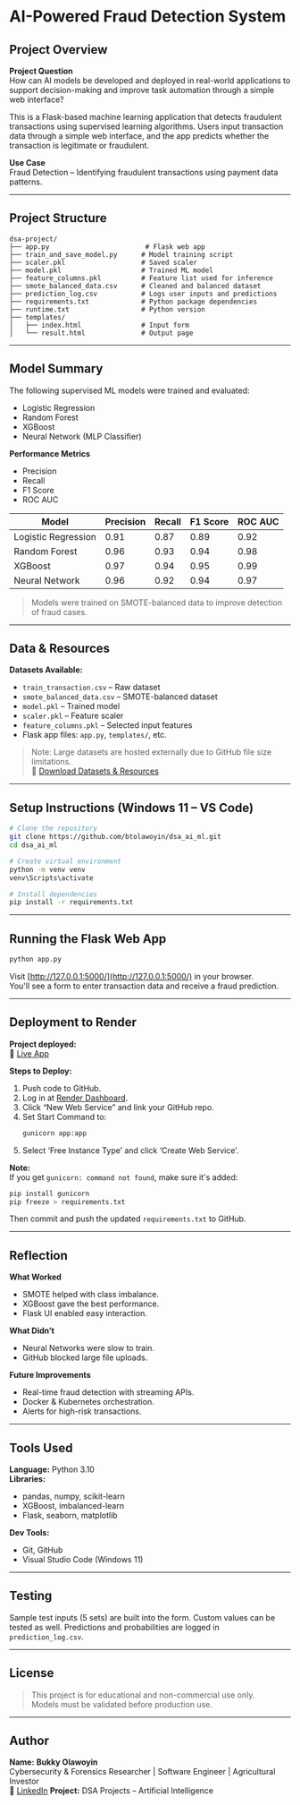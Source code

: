 # AI-Powered Fraud Detection System

## Project Overview

**Project Question**  
How can AI models be developed and deployed in real-world applications to support decision-making and improve task automation through a simple web interface?

This is a Flask-based machine learning application that detects fraudulent transactions using supervised learning algorithms. Users input transaction data through a simple web interface, and the app predicts whether the transaction is legitimate or fraudulent.

**Use Case**  
Fraud Detection – Identifying fraudulent transactions using payment data patterns.

---

## Project Structure

```
dsa-project/
├── app.py                        # Flask web app
├── train_and_save_model.py      # Model training script
├── scaler.pkl                   # Saved scaler
├── model.pkl                    # Trained ML model
├── feature_columns.pkl          # Feature list used for inference
├── smote_balanced_data.csv      # Cleaned and balanced dataset
├── prediction_log.csv           # Logs user inputs and predictions
├── requirements.txt             # Python package dependencies
├── runtime.txt                  # Python version
├── templates/
│   ├── index.html               # Input form
│   └── result.html              # Output page
```

---

## Model Summary

The following supervised ML models were trained and evaluated:

- Logistic Regression  
- Random Forest  
- XGBoost  
- Neural Network (MLP Classifier)

**Performance Metrics**  
- Precision  
- Recall  
- F1 Score  
- ROC AUC  

| Model              | Precision | Recall | F1 Score | ROC AUC |
|-------------------|-----------|--------|----------|---------|
| Logistic Regression | 0.91      | 0.87   | 0.89     | 0.92    |
| Random Forest       | 0.96      | 0.93   | 0.94     | 0.98    |
| XGBoost             | 0.97      | 0.94   | 0.95     | 0.99    |
| Neural Network      | 0.96      | 0.92   | 0.94     | 0.97    |

> Models were trained on SMOTE-balanced data to improve detection of fraud cases.

---

## Data & Resources

**Datasets Available:**
- `train_transaction.csv` – Raw dataset  
- `smote_balanced_data.csv` – SMOTE-balanced dataset  
- `model.pkl` – Trained model  
- `scaler.pkl` – Feature scaler  
- `feature_columns.pkl` – Selected input features  
- Flask app files: `app.py`, `templates/`, etc.

> Note: Large datasets are hosted externally due to GitHub file size limitations.  
🔗 [Download Datasets & Resources](https://bit.ly/dsa_ai_ml)

---

## Setup Instructions (Windows 11 – VS Code)

```bash
# Clone the repository
git clone https://github.com/btolawoyin/dsa_ai_ml.git
cd dsa_ai_ml

# Create virtual environment
python -m venv venv
venv\Scripts\activate

# Install dependencies
pip install -r requirements.txt
```

---

## Running the Flask Web App

```bash
python app.py
```

Visit [http://127.0.0.1:5000/](http://127.0.0.1:5000/) in your browser.  
You'll see a form to enter transaction data and receive a fraud prediction.

---

## Deployment to Render

**Project deployed:**  
🔗 [Live App](https://ai-powered-fraud-detection-system.onrender.com)

**Steps to Deploy:**
1. Push code to GitHub.
2. Log in at [Render Dashboard](https://dashboard.render.com).
3. Click “New Web Service” and link your GitHub repo.
4. Set Start Command to:
   ```bash
   gunicorn app:app
   ```
5. Select ‘Free Instance Type’ and click ‘Create Web Service’.

**Note:**  
If you get `gunicorn: command not found`, make sure it's added:

```bash
pip install gunicorn
pip freeze > requirements.txt
```

Then commit and push the updated `requirements.txt` to GitHub.

---

## Reflection

**What Worked**
- SMOTE helped with class imbalance.
- XGBoost gave the best performance.
- Flask UI enabled easy interaction.

**What Didn’t**
- Neural Networks were slow to train.
- GitHub blocked large file uploads.

**Future Improvements**
- Real-time fraud detection with streaming APIs.
- Docker & Kubernetes orchestration.
- Alerts for high-risk transactions.

---

## Tools Used

**Language:** Python 3.10  
**Libraries:**  
- pandas, numpy, scikit-learn  
- XGBoost, imbalanced-learn  
- Flask, seaborn, matplotlib  

**Dev Tools:**  
- Git, GitHub  
- Visual Studio Code (Windows 11)

---

## Testing

Sample test inputs (5 sets) are built into the form. Custom values can be tested as well. Predictions and probabilities are logged in `prediction_log.csv`.

---

## License

> This project is for educational and non-commercial use only.  
> Models must be validated before production use.

---

## Author

**Name:** **Bukky Olawoyin**  
Cybersecurity & Forensics Researcher | Software Engineer | Agricultural Investor  
🔗 [LinkedIn](https://www.linkedin.com/in/bukkyolawoyin/)
**Project:** DSA Projects – Artificial Intelligence
